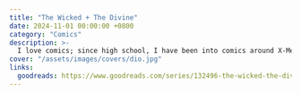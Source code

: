 ```yaml
---
title: "The Wicked + The Divine"
date: 2024-11-01 00:00:00 +0800
category: "Comics"
description: >-
  I love comics; since high school, I have been into comics around X-Men and Batman as popular properties, but also psych thrillers, philosophy-related, and other kinds of indie stories. I closely follow critiques, lettering stylistics, panel layouts, colouring, design choices, story collaborations, etc. I am highlighting one of the most memorable and highly rated of my all-time reads with a Muller-designed cover. This comic has a very fun premise from the drop and turns out in a wildly paced, deep exploration of characters. If you end up reading, Dio(nysus) is the one I vibe with the most!
cover: "/assets/images/covers/dio.jpg"
links:
  goodreads: https://www.goodreads.com/series/132496-the-wicked-the-divine
---
```

